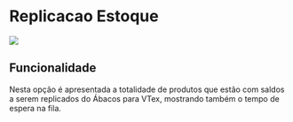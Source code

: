 # Replicacao Estoque

![](http://developers.connectparts.com.br/imagens/sigeco-integracoes-04.png)

## Funcionalidade

Nesta opção é apresentada a totalidade de produtos que estão com saldos a serem replicados do Ábacos para VTex, mostrando também o tempo de espera na fila.

